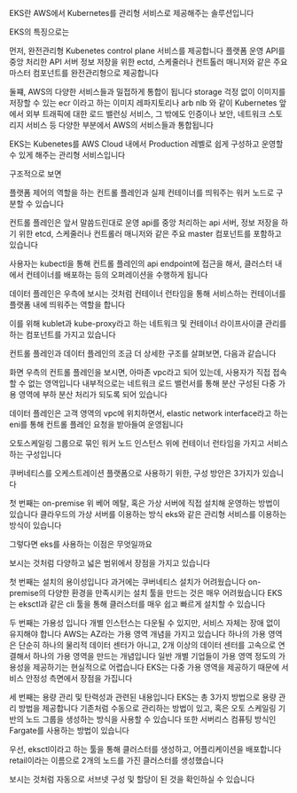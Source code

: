 EKS란 AWS에서 Kubernetes를 관리형 서비스로 제공해주는 솔루션입니다

EKS의 특징으로는

먼저, 완전관리형 Kubenetes control plane 서비스를 제공합니다
플랫폼 운영 API를 중앙 처리한 API 서버
정보 저장을 위한 ectd,
스케줄러나 컨트톨러 매니저와 같은 주요 마스터 컴포넌트를 완전관리형으로 제공합니다

둘쨰, AWS의 다양한 서비스들과 밀접하게 통합이 됩니다
storage 걱정 없이 이미지를 저장할 수 있는 ecr 이라고 하는 이미지 레파지토리나
arb nlb 와 같이 Kubernetes 앞에서 외부 트래픽에 대한 로드 밸런싱 서비스,
그 밖에도 인증이나 보안, 네트워크 스토리지 서비스 등 다양한 부분에서 AWS의 서비스들과 통합됩니다

EKS는 Kubenetes를 AWS Cloud 내에서 Production 레벨로 쉽게 구성하고 운영할 수 있게 해주는
관리형 서비스입니다



구조적으로 보면

플랫폼 제어의 역할을 하는 컨트롤 플레인과 실제 컨테이너를 띄워주는 워커 노드로 구분할 수 있습니다

컨트롤 플레인은 앞서 말씀드린대로 운영 api를 중앙 처리하는 api 서버,
정보 저장을 하기 위한 etcd, 스케줄러나 컨트롤러 매니저와 같은 주요 master 컴포넌트를 포함하고 있습니다

사용자는 kubectl을 통해 컨트롤 플레인의 api endpoint에 접근을 해서, 클러스터 내에서 컨테이너를 배포하는 등의
오퍼레이션을 수행하게 됩니다

데이터 플레인은 우측에 보시는 것처럼 컨테이너 런타임을 통해 서비스하는 컨테이너를 플랫폼 내에 띄워주는 역할을 합니다

이를 위해 kublet과 kube-proxy라고 하는 네트워크 및 컨테이너 라이프사이클 관리를 하는 컴포넌트를 가지고 있습니다

컨트롤 플레인과 데이터 플레인의 조금 더 상세한 구조를 살펴보면, 다음과 같습니다

화면 우측의 컨트롤 플레인을 보시면, 아마존 vpc라고 되어 있는데, 사용자가 직접 접속할 수 없는 영역입니다
내부적으로는 네트워크 로드 밸런서를 통해 분산 구성된 다중 가용 영역에 부하 분산 처리가 되도록 되어 있습니다

데이터 플레인은 고객 영역의 vpc에 위치하면서, elastic network interface라고 하는 eni를 통해
컨트롤 플레인 요청을 받아들여 운영됩니다

오토스케일링 그룹으로 묶인 워커 노드 인스턴스 위에 컨테이너 런타임을 가지고 서비스하는 구성입니다





쿠버네티스를 오케스트레이션 플랫폼으로 사용하기 위한, 구성 방안은 3가지가 있습니다

첫 번째는 on-premise 위 베어 메탈, 혹은 가상 서버에 직접 설치해 운영하는 방법이 있습니다
클라우드의 가상 서버를 이용하는 방식
eks와 같은 관리형 서비스를 이용하는 방식이 있습니다

그렇다면 eks를 사용하는 이점은 무엇일까요

보시는 것처럼 다양하고 넓은 범위에서 장점을 가지고 있습니다

첫 번째는 설치의 용이성입니다
과거에는 쿠버네티스 설치가 어려웠습니다
on-premise의 다양한 환경을 만족시키는 설치 툴을 만드는 것은 매우 어려웠습니다
EKS는 eksctl과 같은 cli 툴을 통해 클러스터를 매우 쉽고 빠르게 설치할 수 있습니다

두 번째는 가용성 입니다
개별 인스턴스는 다운될 수 있지만, 서비스 자체는 장애 없이 유지해야 합니다
AWS는 AZ라는 가용 영역 개념을 가지고 있습니다
하나의 가용 영역은 단순히 하나의 물리적 데이터 센터가 아니고, 2개 이상의 데이터 센터를 고속으로 연결해서
하나의 가용 영역을 만드는 개념입니다
일반 개별 기업들이 가용 영역 정도의 가용성을 제공하기는 현실적으로 어렵습니다
EKS는 다중 가용 영역을 제공하기 때문에 서비스 안정성 측면에서 장점을 가집니다

세 번째는 용량 관리 및 탄력성과 관련된 내용입니다
EKS는 총 3가지 방법으로 용량 관리 방법을 제공합니다
기존처럼 수동으로 관리하는 방법이 있고,
혹은 오토 스케일링 기반의 노드 그룹을 생성하는 방식을 사용할 수 있습니다
또한 서버리스 컴퓨팅 방식인 Fargate를 사용하는 방법이 있습니다

우선, eksctl이라고 하는 툴을 통해 클러스터를 생성하고, 어플리케이션을 배포합니다
retail이라는 이름으로 2개의 노드를 가진 클러스터를 생성했습니다

보시는 것처럼 자동으로 서브넷 구성 및 할당이 된 것을 확인하실 수 있습니다


